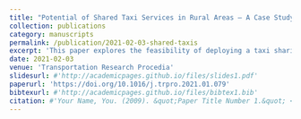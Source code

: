 ```yaml
---
title: "Potential of Shared Taxi Services in Rural Areas – A Case Study"
collection: publications
category: manuscripts
permalink: /publication/2021-02-03-shared-taxis
excerpt: 'This paper explores the feasibility of deploying a taxi sharing service in rural areas. Particularly, it investigates the effect of pre-booking on the efficiency of the route plan.'
date: 2021-02-03
venue: 'Transportation Research Procedia'
slidesurl: #'http://academicpages.github.io/files/slides1.pdf'
paperurl: 'https://doi.org/10.1016/j.trpro.2021.01.079'
bibtexurl: #'http://academicpages.github.io/files/bibtex1.bib'
citation: #'Your Name, You. (2009). &quot;Paper Title Number 1.&quot; <i>Journal 1</i>. 1(1).'
---
```

<!-- The contents above will be part of a list of publications, if the user clicks the link for the publication than the contents of section will be rendered as a full page, allowing you to provide more information about the paper for the reader. When publications are displayed as a single page, the contents of the above "citation" field will automatically be included below this section in a smaller font. -->
